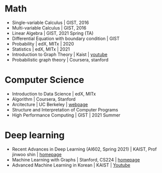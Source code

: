 # Math
- Single-variable Calculus | GIST, 2016
- Multi-variable Calculus | GIST, 2016
- Linear Algebra | GIST, 2021 Spring (TA)
- Differential Equation with boundary condition | GIST
- Probability | edX, MITx | 2020
- Statistics | edX, MITx | 2021
- Introduction to Graph Theory | Kaist | [youtube](https://www.youtube.com/playlist?list=PLtdCUqgs4lwZa8PDMhhWmFxG615rT8Y4h)
- Probabilistic graph theory | Coursera, stanford

# Computer Science
- Introduction to Data Science | edX, MITx
- Algorithm | Coursera, Stanford
- Arcitecture | UC Berkeley | [webpage](https://cs61a.org/)
- Structure and Interpretation of Computer Programs
- High Performance Computing | GIST | 2021 Summer

# Deep learning
- Recent Advances in Deep Learning (AI602, Spring 2021) | KAIST, Prof jinwoo shin | [homepage](https://alinlab.kaist.ac.kr/ai602_2021.html)
- Machine Learning with Graphs | Stanford, CS224 | [homepage](http://web.stanford.edu/class/cs224w/)
- Advanced Machine Learning in Korean | KAIST | [Youtube](https://www.youtube.com/watch?v=4w1lidx6mV4&list=PLbhbGI_ppZIRPeAjprW9u9A46IJlGFdLn&ab_channel=AAILabKaist)
